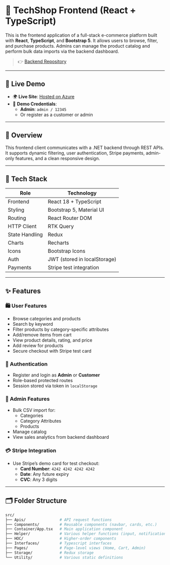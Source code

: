 # 🛒 TechShop Frontend (React + TypeScript)

This is the frontend application of a full-stack e-commerce platform built with **React**, **TypeScript**, and **Bootstrap 5**. It allows users to browse, filter, and purchase products. Admins can manage the product catalog and perform bulk data imports via the backend dashboard.

> 👉 [Backend Repository](https://github.com/AtakanDelikan/TechShop_API)

---

## 🔗 Live Demo

- 🌍 **Live Site**: [Hosted on Azure](https://zealous-tree-0f2a87203.6.azurestaticapps.net/)
- 👤 **Demo Credentials**:
  - **Admin**: `admin / 12345`
  - Or register as a customer or admin

---

## 🧠 Overview

This frontend client communicates with a .NET backend through REST APIs. It supports dynamic filtering, user authentication, Stripe payments, admin-only features, and a clean responsive design.

---

## 🧰 Tech Stack

| Role           | Technology                   |
| -------------- | ---------------------------- |
| Frontend       | React 18 + TypeScript        |
| Styling        | Bootstrap 5, Material UI     |
| Routing        | React Router DOM             |
| HTTP Client    | RTK Query                    |
| State Handling | Redux                        |
| Charts         | Recharts                     |
| Icons          | Bootstrap Icons              |
| Auth           | JWT (stored in localStorage) |
| Payments       | Stripe test integration      |

---

## ✨ Features

### 🛍 User Features

- Browse categories and products
- Search by keyword
- Filter products by category-specific attributes
- Add/remove items from cart
- View product details, rating, and price
- Add review for products
- Secure checkout with Stripe test card

### 🔐 Authentication

- Register and login as **Admin** or **Customer**
- Role-based protected routes
- Session stored via token in `localStorage`

### 🧮 Admin Features

- Bulk CSV import for:
  - Categories
  - Category Attributes
  - Products
- Manage catalog
- View sales analytics from backend dashboard

### 💳 Stripe Integration

- Use Stripe’s demo card for test checkout:
  - **Card Number**: `4242 4242 4242 4242`
  - **Date**: Any future expiry
  - **CVC**: Any 3 digits

---

## 🗂 Folder Structure

```bash
src/
├── Apis/               # API request functions
├── Components/         # Reusable components (navbar, cards, etc.)
├── Container/App.tsx   # Main application component
├── Helper/             # Various helper functions (input, notification, etc.)
├── HOC/                # Higher-order components
├── Interfaces/         # Typescript interfaces
├── Pages/              # Page-level views (Home, Cart, Admin)
├── Storage/            # Redux storage
└── Utility/            # Various static definitions
```
